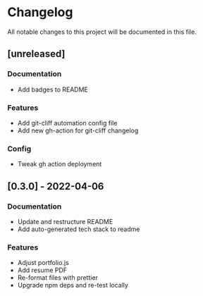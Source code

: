 # Changelog
All notable changes to this project will be documented in this file.

## [unreleased]

### Documentation

- Add badges to README

### Features

- Add git-cliff automation config file
- Add new gh-action for git-cliff changelog

### Config

- Tweak gh action deployment

## [0.3.0] - 2022-04-06

### Documentation

- Update and restructure README
- Add auto-generated tech stack to readme

### Features

- Adjust portfolio.js
- Add resume PDF
- Re-format files with prettier
- Upgrade npm deps and re-test locally

<!-- generated by git-cliff -->
